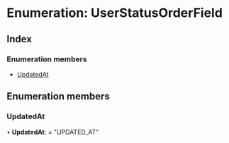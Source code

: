 
# Enumeration: UserStatusOrderField

## Index

### Enumeration members

* [UpdatedAt](userstatusorderfield.md#updatedat)

## Enumeration members

###  UpdatedAt

• **UpdatedAt**: = "UPDATED_AT"
